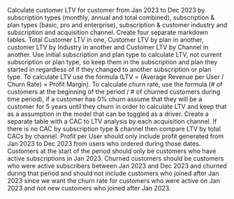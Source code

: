 Calculate customer LTV for customer from Jan 2023 to Dec 2023 by subscription types (monthly, annual and total combined), 
subscription & plan types (basic, pro and enterprise), 
subscription & customer industry and 
subscription and acquisition channel. 
Create four separate markdown tables. Total Customer LTV in one, Customer LTV by plan in another, customer LTV by Industry in another and Customer LTV by Channel in another.
Use initial subscription and plan type to calculate LTV, not current subscription or plan type, so keep them in the subscription and plan they started in regardless of if they changed to another subscription or plan type. 
To calculate LTV use the formula (LTV = (Average Revenue per User / Churn Rate) × Profit Margin). 
To calculate churn rate, use the formula (# of customers at the beginning of the period / # of churned customers during time period), if a customer has 0% churn assume that they will be a customer for 5 years until they churn in order to calculate LTV and keep that as a  assumption in the model that can be toggled as a driver. Create a separate table with a CAC to LTV analysis by each acquisition channel. If there is no CAC by subscription type & channel then compare LTV by total CACs by channel.
Profit per User should only include profit generated from Jan 2023 to Dec 2023 from users who ordered during those dates.
Customers at the start of the period should only be customers who have active subscriptions in Jan 2023. 
Churned customers should be customers who were active subscribers between Jan 2023 and Dec 2023 and churned during that period and should not include customers who joined after Jan 2023 since we want the churn rate for customers who were active on Jan 2023 and not new customers who joined after Jan 2023.